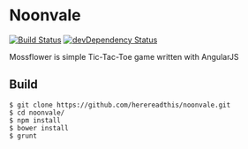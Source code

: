 Noonvale
==========

[![Build Status](https://secure.travis-ci.org/herereadthis/noonvale.svg?branch=master)](http://travis-ci.org/herereadthis/noonvale)
[![devDependency Status](https://david-dm.org/herereadthis/noonvale/dev-status.svg)](https://david-dm.org/herereadthis/noonvale#info=devDependencies)

Mossflower is simple Tic-Tac-Toe game written with AngularJS

## Build

```
$ git clone https://github.com/herereadthis/noonvale.git
$ cd noonvale/
$ npm install
$ bower install
$ grunt
```

